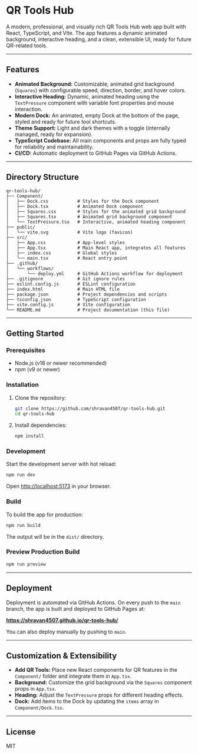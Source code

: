 # QR Tools Hub

A modern, professional, and visually rich QR Tools Hub web app built with React, TypeScript, and Vite. The app features a dynamic animated background, interactive heading, and a clean, extensible UI, ready for future QR-related tools.

---

## Features

- **Animated Background:** Customizable, animated grid background (`Squares`) with configurable speed, direction, border, and hover colors.
- **Interactive Heading:** Dynamic, animated heading using the `TextPressure` component with variable font properties and mouse interaction.
- **Modern Dock:** An animated, empty Dock at the bottom of the page, styled and ready for future tool shortcuts.
- **Theme Support:** Light and dark themes with a toggle (internally managed, ready for expansion).
- **TypeScript Codebase:** All main components and props are fully typed for reliability and maintainability.
- **CI/CD:** Automatic deployment to GitHub Pages via GitHub Actions.

---

## Directory Structure

```
qr-tools-hub/
├── Component/
│   ├── Dock.css           # Styles for the Dock component
│   ├── Dock.tsx           # Animated Dock component
│   ├── Squares.css        # Styles for the animated grid background
│   ├── Squares.tsx        # Animated grid background component
│   └── TextPressure.tsx   # Interactive, animated heading component
├── public/
│   └── vite.svg           # Vite logo (favicon)
├── src/
│   ├── App.css            # App-level styles
│   ├── App.tsx            # Main React app, integrates all features
│   ├── index.css          # Global styles
│   └── main.tsx           # React entry point
├── .github/
│   └── workflows/
│       └── deploy.yml     # GitHub Actions workflow for deployment
├── .gitignore             # Git ignore rules
├── eslint.config.js       # ESLint configuration
├── index.html             # Main HTML file
├── package.json           # Project dependencies and scripts
├── tsconfig.json          # TypeScript configuration
├── vite.config.js         # Vite configuration
└── README.md              # Project documentation (this file)
```

---

## Getting Started

### Prerequisites
- Node.js (v18 or newer recommended)
- npm (v9 or newer)

### Installation
1. Clone the repository:
   ```sh
   git clone https://github.com/shravan4507/qr-tools-hub.git
   cd qr-tools-hub
   ```
2. Install dependencies:
   ```sh
   npm install
   ```

### Development
Start the development server with hot reload:
```sh
npm run dev
```
Open [http://localhost:5173](http://localhost:5173) in your browser.

### Build
To build the app for production:
```sh
npm run build
```
The output will be in the `dist/` directory.

### Preview Production Build
```sh
npm run preview
```

---

## Deployment
Deployment is automated via GitHub Actions. On every push to the `main` branch, the app is built and deployed to GitHub Pages at:

**https://shravan4507.github.io/qr-tools-hub/**

You can also deploy manually by pushing to `main`.

---

## Customization & Extensibility
- **Add QR Tools:** Place new React components for QR features in the `Component/` folder and integrate them in `App.tsx`.
- **Background:** Customize the grid background via the `Squares` component props in `App.tsx`.
- **Heading:** Adjust the `TextPressure` props for different heading effects.
- **Dock:** Add items to the Dock by updating the `items` array in `Component/Dock.tsx`.

---

## License
MIT
